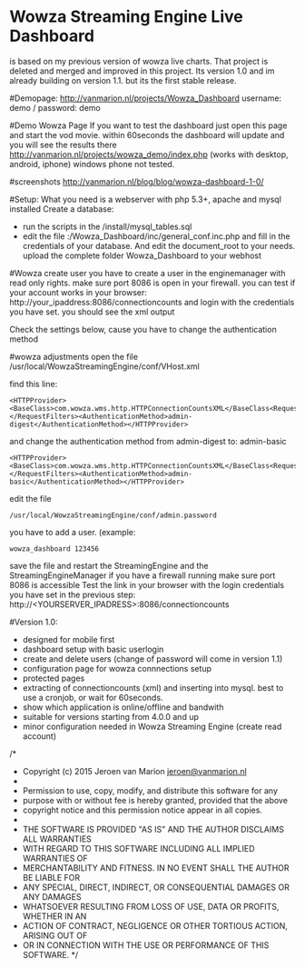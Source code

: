 # Wowza Streaming Engine Live Dashboard
is based on my previous version of wowza live charts. That project is deleted and merged and improved in this project.
Its version 1.0 and im already building on version 1.1. but its the first stable release. 

#Demopage:
http://vanmarion.nl/projects/Wowza_Dashboard
username: demo / password: demo

#Demo Wowza Page
If you want to test the dashboard just open this page and start the vod movie. within 60seconds the dashboard will update and you will see the results there
http://vanmarion.nl/projects/wowza_demo/index.php
(works with desktop, android, iphone) windows phone not tested.

#screenshots 
http://vanmarion.nl/blog/blog/wowza-dashboard-1-0/

#Setup:
What you need is a webserver with php 5.3+, apache and mysql installed
Create a database:
 - run the scripts in the /install/mysql_tables.sql
 - edit the file :/Wowza_Dashboard/inc/general_conf.inc.php and fill in the credentials of your database. And edit 
the document_root to your needs.
upload the complete folder Wowza_Dashboard to your webhost

#Wowza create user
you have to create a user in the enginemanager with read only rights.
make sure port 8086 is open in your firewall. 
you can test if your account works in your browser:
http://your_ipaddress:8086/connectioncounts
and login with the credentials you have set. you should see the xml output

Check the settings below, cause you have to change the authentication method

#wowza adjustments
open the file /usr/local/WowzaStreamingEngine/conf/VHost.xml

find this line:
```
<HTTPProvider><BaseClass>com.wowza.wms.http.HTTPConnectionCountsXML</BaseClass<RequestFilters>connectioncounts*</RequestFilters><AuthenticationMethod>admin-digest</AuthenticationMethod></HTTPProvider>
```
and change the authentication method from admin-digest 
to:
admin-basic
```
<HTTPProvider><BaseClass>com.wowza.wms.http.HTTPConnectionCountsXML</BaseClass<RequestFilters>connectioncounts*</RequestFilters><AuthenticationMethod>admin-basic</AuthenticationMethod></HTTPProvider>
```
edit the file
```
/usr/local/WowzaStreamingEngine/conf/admin.password 
```
you have to add a user.
(example:
```
wowza_dashboard 123456
```
save the file and restart the StreamingEngine and the StreamingEngineManager
if you have a firewall running make sure port 8086 is accessible
Test the link in your browser with the login credentials you have set in the previous step:
http://<YOURSERVER_IPADRESS>:8086/connectioncounts

#Version 1.0:
- designed for mobile first
- dashboard setup with basic userlogin
- create and delete users (change of password will come in version 1.1)
- configuration page for wowza connnections setup
- protected pages
- extracting of connectioncounts (xml) and inserting into mysql. best to use a cronjob, or wait for 60seconds.
- show which application is online/offline and bandwith 
- suitable for versions starting from 4.0.0 and up
- minor configuration needed in Wowza Streaming Engine (create read account)

/*
 * Copyright (c) 2015 Jeroen van Marion <jeroen@vanmarion.nl>
 *
 * Permission to use, copy, modify, and distribute this software for any
 * purpose with or without fee is hereby granted, provided that the above
 * copyright notice and this permission notice appear in all copies.
 *
 * THE SOFTWARE IS PROVIDED "AS IS" AND THE AUTHOR DISCLAIMS ALL WARRANTIES
 * WITH REGARD TO THIS SOFTWARE INCLUDING ALL IMPLIED WARRANTIES OF
 * MERCHANTABILITY AND FITNESS. IN NO EVENT SHALL THE AUTHOR BE LIABLE FOR
 * ANY SPECIAL, DIRECT, INDIRECT, OR CONSEQUENTIAL DAMAGES OR ANY DAMAGES
 * WHATSOEVER RESULTING FROM LOSS OF USE, DATA OR PROFITS, WHETHER IN AN
 * ACTION OF CONTRACT, NEGLIGENCE OR OTHER TORTIOUS ACTION, ARISING OUT OF
 * OR IN CONNECTION WITH THE USE OR PERFORMANCE OF THIS SOFTWARE.
 */